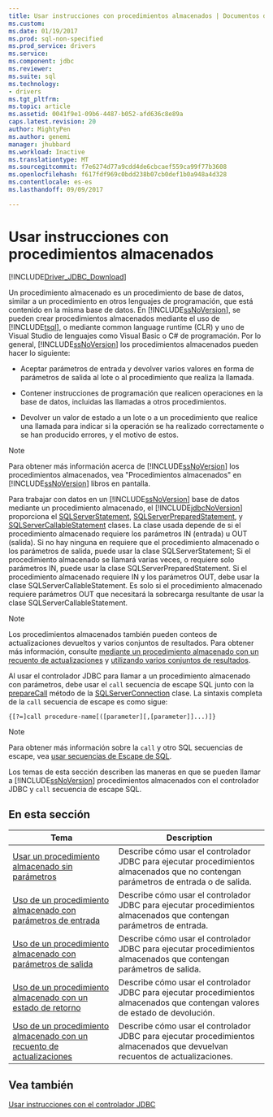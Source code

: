 ```yaml
---
title: Usar instrucciones con procedimientos almacenados | Documentos de Microsoft
ms.custom: 
ms.date: 01/19/2017
ms.prod: sql-non-specified
ms.prod_service: drivers
ms.service: 
ms.component: jdbc
ms.reviewer: 
ms.suite: sql
ms.technology:
- drivers
ms.tgt_pltfrm: 
ms.topic: article
ms.assetid: 0041f9e1-09b6-4487-b052-afd636c8e89a
caps.latest.revision: 20
author: MightyPen
ms.author: genemi
manager: jhubbard
ms.workload: Inactive
ms.translationtype: MT
ms.sourcegitcommit: f7e6274d77a9cdd4de6cbcaef559ca99f77b3608
ms.openlocfilehash: f617fdf969c0bdd238b07cb0def1b0a948a4d328
ms.contentlocale: es-es
ms.lasthandoff: 09/09/2017

---
```

# <a name="using-statements-with-stored-procedures"></a>Usar instrucciones con procedimientos almacenados
[!INCLUDE[Driver_JDBC_Download](../../includes/driver_jdbc_download.md)]

  Un procedimiento almacenado es un procedimiento de base de datos, similar a un procedimiento en otros lenguajes de programación, que está contenido en la misma base de datos. En [!INCLUDE[ssNoVersion](../../includes/ssnoversion_md.md)], se pueden crear procedimientos almacenados mediante el uso de [!INCLUDE[tsql](../../includes/tsql_md.md)], o mediante common language runtime (CLR) y uno de Visual Studio de lenguajes como Visual Basic o C# de programación. Por lo general, [!INCLUDE[ssNoVersion](../../includes/ssnoversion_md.md)] los procedimientos almacenados pueden hacer lo siguiente:  
  
-   Aceptar parámetros de entrada y devolver varios valores en forma de parámetros de salida al lote o al procedimiento que realiza la llamada.  
  
-   Contener instrucciones de programación que realicen operaciones en la base de datos, incluidas las llamadas a otros procedimientos.  
  
-   Devolver un valor de estado a un lote o a un procedimiento que realice una llamada para indicar si la operación se ha realizado correctamente o se han producido errores, y el motivo de estos.  
  
> [!NOTE]  
>  Para obtener más información acerca de [!INCLUDE[ssNoVersion](../../includes/ssnoversion_md.md)] los procedimientos almacenados, vea "Procedimientos almacenados" en [!INCLUDE[ssNoVersion](../../includes/ssnoversion_md.md)] libros en pantalla.  
  
 Para trabajar con datos en un [!INCLUDE[ssNoVersion](../../includes/ssnoversion_md.md)] base de datos mediante un procedimiento almacenado, el [!INCLUDE[jdbcNoVersion](../../includes/jdbcnoversion_md.md)] proporciona el [SQLServerStatement](../../connect/jdbc/reference/sqlserverstatement-class.md), [SQLServerPreparedStatement](../../connect/jdbc/reference/sqlserverpreparedstatement-class.md), y [ SQLServerCallableStatement](../../connect/jdbc/reference/sqlservercallablestatement-class.md) clases. La clase usada depende de si el procedimiento almacenado requiere los parámetros IN (entrada) u OUT (salida). Si no hay ninguna en requiere que el procedimiento almacenado o los parámetros de salida, puede usar la clase SQLServerStatement; Si el procedimiento almacenado se llamará varias veces, o requiere solo parámetros IN, puede usar la clase SQLServerPreparedStatement. Si el procedimiento almacenado requiere IN y los parámetros OUT, debe usar la clase SQLServerCallableStatement. Es solo si el procedimiento almacenado requiere parámetros OUT que necesitará la sobrecarga resultante de usar la clase SQLServerCallableStatement.  
  
> [!NOTE]  
>  Los procedimientos almacenados también pueden conteos de actualizaciones devueltos y varios conjuntos de resultados. Para obtener más información, consulte [mediante un procedimiento almacenado con un recuento de actualizaciones](../../connect/jdbc/using-a-stored-procedure-with-an-update-count.md) y [utilizando varios conjuntos de resultados](../../connect/jdbc/using-multiple-result-sets.md).  
  
 Al usar el controlador JDBC para llamar a un procedimiento almacenado con parámetros, debe usar el `call` secuencia de escape SQL junto con la [prepareCall](../../connect/jdbc/reference/preparecall-method-sqlserverconnection.md) método de la [SQLServerConnection](../../connect/jdbc/reference/sqlserverconnection-class.md) clase. La sintaxis completa de la `call` secuencia de escape es como sigue:  
  
 `{[?=]call procedure-name[([parameter][,[parameter]]...)]}`  
  
> [!NOTE]  
>  Para obtener más información sobre la `call` y otro SQL secuencias de escape, vea [usar secuencias de Escape de SQL](../../connect/jdbc/using-sql-escape-sequences.md).  
  
 Los temas de esta sección describen las maneras en que se pueden llamar a [!INCLUDE[ssNoVersion](../../includes/ssnoversion_md.md)] procedimientos almacenados con el controlador JDBC y `call` secuencia de escape SQL.  
  
## <a name="in-this-section"></a>En esta sección  
  
|Tema|Description|  
|-----------|-----------------|  
|[Usar un procedimiento almacenado sin parámetros](../../connect/jdbc/using-a-stored-procedure-with-no-parameters.md)|Describe cómo usar el controlador JDBC para ejecutar procedimientos almacenados que no contengan parámetros de entrada o de salida.|  
|[Uso de un procedimiento almacenado con parámetros de entrada](../../connect/jdbc/using-a-stored-procedure-with-input-parameters.md)|Describe cómo usar el controlador JDBC para ejecutar procedimientos almacenados que contengan parámetros de entrada.|  
|[Uso de un procedimiento almacenado con parámetros de salida](../../connect/jdbc/using-a-stored-procedure-with-output-parameters.md)|Describe cómo usar el controlador JDBC para ejecutar procedimientos almacenados que contengan parámetros de salida.|  
|[Uso de un procedimiento almacenado con un estado de retorno](../../connect/jdbc/using-a-stored-procedure-with-a-return-status.md)|Describe cómo usar el controlador JDBC para ejecutar procedimientos almacenados que contengan valores de estado de devolución.|  
|[Uso de un procedimiento almacenado con un recuento de actualizaciones](../../connect/jdbc/using-a-stored-procedure-with-an-update-count.md)|Describe cómo usar el controlador JDBC para ejecutar procedimientos almacenados que devuelvan recuentos de actualizaciones.|  
  
## <a name="see-also"></a>Vea también  
 [Usar instrucciones con el controlador JDBC](../../connect/jdbc/using-statements-with-the-jdbc-driver.md)  
  
  

